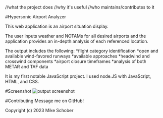 //what the project does
//why it's useful
//who maintains/contributes to it


#Hypersonic Airport Analyzer

This web application is an airport situation display. 

The user inputs weather and NOTAMs for all desired airports and the application provides an in-depth analysis of each referenced location. 

The output includes the following:
*flight category identification
*open and available wind-favored runways
*available approaches
*headwind and crosswind components
*airport closure timeframes
*analysis of both METAR and TAF data


It is my first notable JavaScript project. I used node.JS with JavaScript, HTML, and CSS.

#Screenshot
![output screenshot](URL)


#Contributing
Message me on GitHub!


Copyright (c) 2023 Mike Schober
